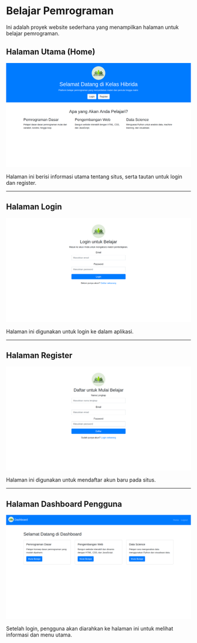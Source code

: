 # Belajar Pemrograman

Ini adalah proyek website sederhana yang menampilkan halaman untuk belajar pemrograman.

## Halaman Utama (Home)
[![Halaman Utama](./images/index.png)](index.html)

Halaman ini berisi informasi utama tentang situs, serta tautan untuk login dan register.

---

## Halaman Login
[![Halaman Login](./images/login.png)](login.html)

Halaman ini digunakan untuk login ke dalam aplikasi.

---

## Halaman Register
[![Halaman Register](./images/register.png)](register.html)

Halaman ini digunakan untuk mendaftar akun baru pada situs.

---

## Halaman Dashboard Pengguna
[![Dashboard Pengguna](./images/dashboard.png)](dashboard.html)

Setelah login, pengguna akan diarahkan ke halaman ini untuk melihat informasi dan menu utama.
